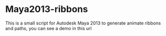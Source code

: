 # Maya2013-ribbons
This is a small script for Autodesk Maya 2013 to generate animate ribbons and paths, you can see a demo in this url 
